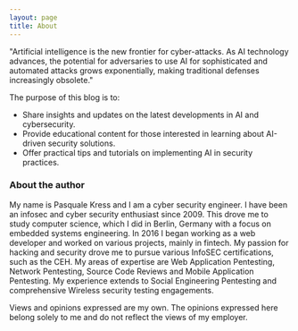 ```yaml
---
layout: page
title: About
---
```


<p class="message">
	"Artificial intelligence is the new frontier for cyber-attacks. As AI technology advances, the potential for adversaries to use AI for sophisticated and automated attacks grows exponentially, making traditional defenses increasingly obsolete."
</p>

The purpose of this blog is to:

* Share insights and updates on the latest developments in AI and cybersecurity.
* Provide educational content for those interested in learning about AI-driven security solutions.
* Offer practical tips and tutorials on implementing AI in security practices.

### About the author
My name is Pasquale Kress and I am a cyber security engineer. I have been an infosec and  cyber security enthusiast since 2009. This drove me to study computer science, which I did in Berlin, Germany with a focus on embedded systems engineering. In 2016 I began working as a web developer and worked on various projects, mainly in fintech. My passion for hacking and security drove me to pursue various InfoSEC certifications, such as the CEH. My areas of expertise are Web Application Pentesting, Network Pentesting, Source Code Reviews and Mobile Application Pentesting. My experience extends to Social Engineering Pentesting and comprehensive Wireless security testing engagements.

Views and opinions expressed are my own. The opinions expressed here belong solely to me and do not reflect the views of my employer.
